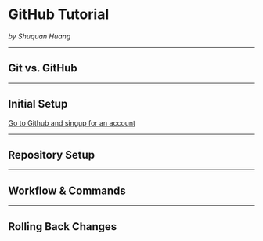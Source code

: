 # GitHub Tutorial

_by Shuquan Huang_

---
## Git vs. GitHub



---
## Initial Setup
[Go to Github and singup for an account](https://github.com/join?source=header-home)


---
## Repository Setup



---
## Workflow & Commands



---
## Rolling Back Changes